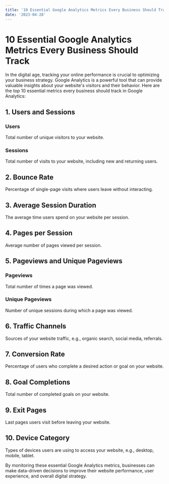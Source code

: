 ```yaml
---
title: '10 Essential Google Analytics Metrics Every Business Should Track'
date: '2023-04-28'
---
```


# 10 Essential Google Analytics Metrics Every Business Should Track
In the digital age, tracking your online performance is crucial to optimizing your business strategy. Google Analytics is a powerful tool that can provide valuable insights about your website's visitors and their behavior. Here are the top 10 essential metrics every business should track in Google Analytics:

## 1. Users and Sessions
### Users

Total number of unique visitors to your website.

### Sessions

Total number of visits to your website, including new and returning users.


## 2. Bounce Rate

Percentage of single-page visits where users leave without interacting.

## 3. Average Session Duration

The average time users spend on your website per session.

## 4. Pages per Session

Average number of pages viewed per session.

## 5. Pageviews and Unique Pageviews
### Pageviews

Total number of times a page was viewed.

### Unique Pageviews

Number of unique sessions during which a page was viewed.

## 6. Traffic Channels

Sources of your website traffic, e.g., organic search, social media, referrals.

## 7. Conversion Rate

Percentage of users who complete a desired action or goal on your website.

## 8. Goal Completions

Total number of completed goals on your website.

## 9. Exit Pages

Last pages users visit before leaving your website.

## 10. Device Category

Types of devices users are using to access your website, e.g., desktop, mobile, tablet.

By monitoring these essential Google Analytics metrics, businesses can make data-driven decisions to improve their website performance, user experience, and overall digital strategy.

